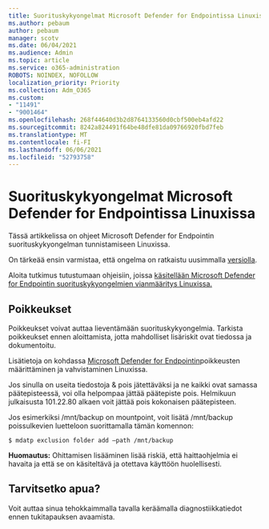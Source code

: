 ```yaml
---
title: Suorituskykyongelmat Microsoft Defender for Endpointissa Linuxissa
ms.author: pebaum
author: pebaum
manager: scotv
ms.date: 06/04/2021
ms.audience: Admin
ms.topic: article
ms.service: o365-administration
ROBOTS: NOINDEX, NOFOLLOW
localization_priority: Priority
ms.collection: Adm_O365
ms.custom:
- "11491"
- "9001464"
ms.openlocfilehash: 268f44640d3b2d8764133560d0cbf500eb4afd22
ms.sourcegitcommit: 8242a824491f64be48dfe81da09766920fbd7feb
ms.translationtype: MT
ms.contentlocale: fi-FI
ms.lasthandoff: 06/06/2021
ms.locfileid: "52793758"
---
```

# <a name="performance-issues-for-microsoft-defender-for-endpoint-on-linux"></a>Suorituskykyongelmat Microsoft Defender for Endpointissa Linuxissa

Tässä artikkelissa on ohjeet Microsoft Defender for Endpointin suorituskykyongelman tunnistamiseen Linuxissa.

On tärkeää ensin varmistaa, että ongelma on ratkaistu uusimmalla [versiolla](/microsoft-365/security/defender-endpoint/linux-whatsnew). 

Aloita tutkimus tutustumaan ohjeisiin, joissa [käsitellään Microsoft Defender for Endpointin suorituskykyongelmien vianmääritys Linuxissa.](/microsoft-365/security/defender-endpoint/linux-support-perf)

## <a name="exclusions"></a>Poikkeukset

Poikkeukset voivat auttaa lieventämään suorituskykyongelmia. Tarkista poikkeukset ennen aloittamista, jotta mahdolliset lisäriskit ovat tiedossa ja dokumentoitu.

Lisätietoja on kohdassa [Microsoft Defender for Endpointin](/microsoft-365/security/defender-endpoint/linux-exclusions)poikkeusten määrittäminen ja vahvistaminen Linuxissa.

Jos sinulla on useita tiedostoja & pois jätettäväksi ja ne kaikki ovat samassa päätepisteessä, voi olla helpompaa jättää päätepiste pois. Helmikuun julkaisusta 101.22.80 alkaen voit jättää pois kokonaisen päätepisteen.

Jos esimerkiksi /mnt/backup on mountpoint, voit lisätä /mnt/backup poissulkevien luetteloon suorittamalla tämän komennon:

`$ mdatp exclusion folder add –path /mnt/backup`

**Huomautus:** Ohittamisen lisääminen lisää riskiä, että haittaohjelmia ei havaita ja että se on käsiteltävä ja otettava käyttöön huolellisesti.

## <a name="need-help"></a>Tarvitsetko apua?

Voit auttaa sinua tehokkaimmalla tavalla keräämalla diagnostiikkatiedot ennen tukitapauksen avaamista.
